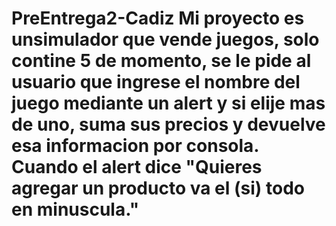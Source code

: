 # PreEntrega2-Cadiz Mi proyecto es unsimulador que vende juegos, solo contine 5 de momento, se le pide al usuario que ingrese el nombre del juego mediante un alert y si elije mas de uno, suma sus precios y devuelve esa informacion por consola. Cuando el alert dice "Quieres agregar un producto va el (si) todo en minuscula."